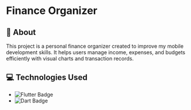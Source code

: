 <!DOCTYPE html>
<html lang="en">
<head>
  <meta charset="UTF-8">
  <meta name="viewport" content="width=device-width, initial-scale=1.0">
</head>
<body>
  <h1>Finance Organizer</h1>

  <h2>📖 About</h2>
  <p>
    This project is a personal finance organizer created to improve my mobile development skills. It helps users manage income, expenses, and budgets efficiently with visual charts and transaction records.
  </p>

  <h2>💻 Technologies Used</h2>
  <ul>
    <li>
      <img src="https://img.shields.io/badge/Flutter-02569B?style=for-the-badge&logo=flutter&logoColor=white" alt="Flutter Badge">
    </li>
    <li>
      <img src="https://img.shields.io/badge/Dart-0175C2?style=for-the-badge&logo=dart&logoColor=white" alt="Dart Badge">
    </li>
  </ul>
</body>
</html>

